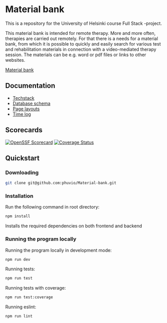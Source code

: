 # Material bank

This is a repository for the University of Helsinki course Full Stack -project.

This material bank is intended for remote therapy. More and more often, therapies are carried out remotely. For that there is a needs for a material bank, from which it is possible to quickly and easily search for various test and rehabilitation materials in connection with a video-mediated therapy session. The materials can be e.g. word or pdf files or links to other websites.

[Material bank](https://material-bank-backend-449a0f56d7d0.herokuapp.com/)

## Documentation

- [Techstack](/Documentation/techstack.md)
- [Database schema](/Documentation/database.md)
- [Page layouts](/Documentation/pagelayouts.md)
- [Time log](/Documentation/timelog.md)

## Scorecards

[![OpenSSF Scorecard](https://api.scorecard.dev/projects/github.com/phuvio/Material-bank/badge)](https://scorecard.dev/viewer/?uri=github.com/phuvio/Material-bank)
[![Coverage Status](https://coveralls.io/repos/github/phuvio/Material-bank/badge.svg?branch=main)](https://coveralls.io/github/phuvio/Material-bank?branch=main)

## Quickstart

### Downloading

```bash
git clone git@github.com:phuvio/Material-bank.git
```

### Installation

Run the following command in root directory:

```bash
npm install
```

Installs the required dependencies on both frontend and backend

### Running the program locally

Running the program locally in development mode:

```bash
npm run dev
```

Running tests:

```bash
npm run test
```

Running tests with coverage:

```bash
npm run test:coverage
```

Running eslint:

```bash
npm run lint
```
